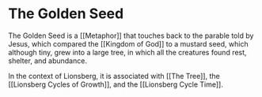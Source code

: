 # The Golden Seed

The Golden Seed is a [[Metaphor]] that touches back to the parable told by Jesus, which compared the [[Kingdom of God]] to a mustard seed, which although tiny, grew into a large tree, in which all the creatures found rest, shelter, and abundance. 

In the context of Lionsberg, it is associated with [[The Tree]], the [[Lionsberg Cycles of Growth]], and the [[Lionsberg Cycle Time]]. 